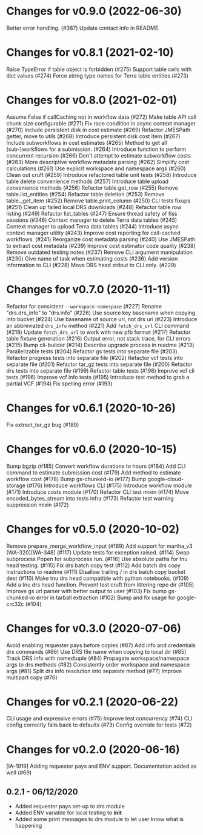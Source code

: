 # Changes for v0.9.0 (2022-06-30)
Better error handling. (#387)
Update contact info in README.
# Changes for v0.8.1 (2021-02-10)
Raise TypeError if table object is forbidden (#275)
Support table cells with dict values (#274)
Force string type names for Terra table entities (#273)

# Changes for v0.8.0 (2021-02-01)
Assume False if callCaching not in workflow data (#272)
Make table API call chunk size configurable (#271)
Fix race condition in async context manager (#270)
Include persistent disk in cost estimate (#269)
Refactor JMESPath getter, move to utils (#268)
Introduce persistent disk cost item (#267)
Include subworkflows in cost estimates (#265)
Method to get all (sub-)workflows for a submission. (#264)
Introduce function to perform concurrent recursion (#266)
Don't attempt to estimate subworkflow costs (#263)
More descriptive workflow metadata parsing (#262)
Simplify cost calculations (#261)
Use explicit workspace and namespace args (#260)
Clean out cruft (#259)
Introduce refactored table unit tests (#258)
Introduce table delete convenience methods (#257)
Introduce table upload convenience methods (#256)
Refactor table.get_row (#255)
Remove table.list_entities (#254)
Refactor table deletion (#253)
Remove table._get_item (#252)
Remove table.print_column (#250)
CLI tests fixups (#251)
Clean up failed local DRS downloads (#248)
Refactor table row listing (#249)
Refactor list_tables (#247)
Ensure thread safety of fiss sessions (#246)
Context manager to delete Terra data tables (#245)
Context manager to upload Terra data tables (#244)
Introduce async context manager utility (#243)
Improve cost reporting for call-cached workflows. (#241)
Reorganize cost metadata parsing (#240)
Use JMESPath to extract cost metadata (#239)
Improve cost estimator code quality (#238)
Remove outdated testing notes (#237)
Remove CLI argument manipulation (#230)
Give name of task when estimating costs (#236)
Add version information to CLI (#228)
Move DRS head stdout to CLI only. (#229)

# Changes for v0.7.0 (2020-11-11)
Refactor for consistent `--workspace-namespace` (#227)
Rename "drs.drs_info" to "drs.info" (#226)
Use source key basename when copying into bucket (#224)
Use basename of source uri, not drs uri (#223)
Introduce an abbreviated `drs_info` method (#221)
Add `fetch_drs_url` CLI command (#218)
Update `fetch_drs_url` to work with new pfb format (#217)
Refactor table fixture generation (#216)
Output error, not stack trace, for CLI errors (#215)
Bump cli-builder (#214)
Describe upgrade process in readme (#213)
Parallelizable tests (#204)
Refactor gs tests into separate file (#203)
Refactor progress tests into separate file (#202)
Refactor vcf tests into separate file (#201)
Refactor tar_gz tests into separate file (#200)
Refactor drs tests into separate file (#199)
Refactor table tests (#198)
Improve vcf cli tests (#196)
Improve vcf info tests (#195)
Introduce test method to grab a partial VCF (#194)
Fix spelling error (#193)

# Changes for v0.6.1 (2020-10-26)
Fix extract_tar_gz bug (#189)

# Changes for v0.6.0 (2020-10-15)
Bump bgzip (#185)
Convert workflow durations to hours (#184)
Add CLI command to estimate submission cost (#179)
Add method to estimate workflow cost (#178)
Bump gs-chunked-io (#177)
Bump google-cloud-storage (#176)
Introduce workflows CLI (#175)
Introduce workflow module (#171)
Introduce costs module (#170)
Refactor CLI test mixin (#174)
Move encoded_bytes_stream into tests infra (#173)
Refactor test warning suppression mixin (#172)

# Changes for v0.5.0 (2020-10-02)
Remove prepare_merge_workflow_input (#169)
Add support for martha_v3 [WA-320][WA-348] (#117)
Update tests for exception raised. (#114)
Swap subprocess Popen for subprocess run. (#116)
Use absolute paths for tnu head testing. (#115)
Fix drs batch copy test (#112)
Add batch drs copy instructions to readme (#111)
Disallow trailing / in drs batch copy bucket dest (#110)
Make tnu drs head compatible with python notebooks. (#109)
Add a tnu drs head function.
Prevent test cruft from littering repo dir (#105)
Improve gs url parser with better output to user (#103)
Fix bump gs-chunked-io error in tarball extraction (#102)
Bump and fix usage for google-crc32c (#104)

# Changes for v0.3.0 (2020-07-06)
Avoid enabling requester pays before copies (#87)
Add info and credentials drs commands (#86)
Use DRS file name when copying to local dir (#85)
Track DRS info with namedtuple (#84)
Propagate workspace/namespace args to drs methods (#82)
Consistently order workspace and namespace args (#81)
Split drs info resolution into separate method (#77)
Improve multipart copy (#76)

# Changes for v0.2.1 (2020-06-22)
CLI usage and expressive errors (#75)
Improve test concurrency (#74)
CLI config correctly falls back to defaults (#73)
Config override for tests (#72)

# Changes for v0.2.0 (2020-06-16)
[IA-1919] Adding requester pays and ENV support. Documentation added as well (#69)

## 0.2.1 - 06/12/2020
- Added requester pays set-up to drs module
- Added ENV variable for local testing to __init__
- Added some print messages to drs module to let user know what is happening